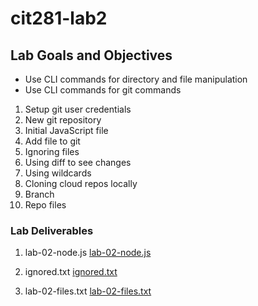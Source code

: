 # cit281-lab2

## Lab Goals and Objectives 

- Use CLI commands for directory and file manipulation
- Use CLI commands for git commands
1. Setup git user credentials
2. New git repository
3. Initial JavaScript file
4. Add file to git
5. Ignoring files
6. Using diff to see changes
7. Using wildcards
8. Cloning cloud repos locally
9. Branch
10. Repo files

### Lab Deliverables
1. lab-02-node.js
[lab-02-node.js](lab-02-node.js)

2. ignored.txt
[ignored.txt](ignored.txt)

3. lab-02-files.txt
[lab-02-files.txt](lab-02-files.txt)
